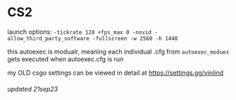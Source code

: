 # CS2
launch options: `-tickrate 128 +fps_max 0 -novid -allow_third_party_software -fullscreen -w 2560 -h 1440`

this autoexec is modualr, meaning each individual .cfg from `autoexec_modues` gets executed when autoexec.cfg is run

my OLD csgo settings can be viewed in detail at https://settings.gg/vinlind

###### updated 21sep23
